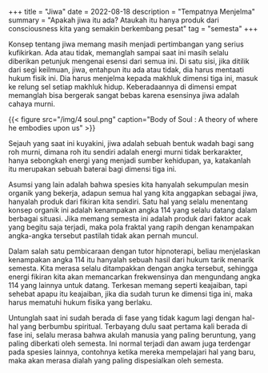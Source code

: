 +++
title = "Jiwa"
date = 2022-08-18
description = "Tempatnya Menjelma"
summary = "Apakah jiwa itu ada? Ataukah itu hanya produk dari consciousness kita yang semakin berkembang pesat"
tag = "semesta"
+++

Konsep tentang jiwa memang masih menjadi pertimbangan yang serius kufikirkan. Ada atau tidak, memanglah sampai saat ini masih selalu diberikan petunjuk mengenai esensi dari semua ini. Di satu sisi, jika ditilik dari segi keilmuan, jiwa, entahpun itu ada atau tidak, dia harus mentaati hukum fisik ini. Dia harus menjelma kepada makhluk dimensi tiga ini, masuk ke relung sel setiap makhluk hidup. Keberadaannya di dimensi empat memanglah bisa bergerak sangat bebas karena esensinya jiwa adalah cahaya murni.

{{< figure src="/img/4 soul.png" caption="Body of Soul : A theory of where he embodies upon us" >}}

Sejauh yang saat ini kuyakini, jiwa adalah sebuah bentuk wadah bagi sang roh murni, dimana roh itu sendiri adalah energi murni tidak berkarakter, hanya sebongkah energi yang menjadi sumber kehidupan, ya, katakanlah itu merupakan sebuah baterai bagi dimensi tiga ini.

Asumsi yang lain adalah bahwa spesies kita hanyalah sekumpulan mesin organik yang bekerja, adapun semua hal yang kita anggapkan sebagai jiwa, hanyalah produk dari fikiran kita sendiri. Satu hal yang selalu menentang konsep organik ini adalah kenampakan angka 114 yang selalu datang dalam berbagai situasi. Jika memang semesta ini adalah produk dari faktor acak yang begitu saja terjadi, maka pola fraktal yang rapih dengan kenampakan angka-angka tersebut pastilah tidak akan pernah muncul.

Dalam salah satu pembicaraan dengan tutor hipnoterapi, beliau menjelaskan kenampakan angka 114 itu hanyalah sebuah hasil dari hukum tarik menarik semesta. Kita merasa selalu ditampakkan dengan angka tersebut, sehingga energi fikiran kita akan memancarkan frekwensinya dan mengundang angka 114 yang lainnya untuk datang. Terkesan memang seperti keajaiban, tapi sehebat apapu itu keajaiban, jika dia sudah turun ke dimensi tiga ini, maka harus mematuhi hukum fisika yang berlaku.

Untunglah saat ini sudah berada di fase yang tidak kagum lagi dengan hal-hal yang berbumbu spiritual. Terbayang dulu saat pertama kali berada di fase ini, selalu merasa bahwa akulah manusia yang paling beruntung, yang paling diberkati oleh semesta. Ini normal terjadi dan awam juga terdengar pada spesies lainnya, contohnya ketika mereka mempelajari hal yang baru, maka akan merasa dialah yang paling dispesialkan oleh semesta.